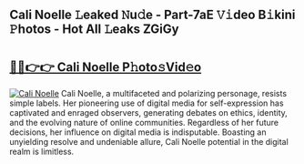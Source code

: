 ## Cali Noelle 𝙻eaked 𝙽u𝚍e - Part-7aE 𝚅𝚒deo B𝚒kini 𝙿hotos - Hot All 𝙻eaks ZGiGy

# <h2><a href="http://ld65ya.urlbe.top/?page=Cali+Noelle">🔗🔗👉👉 Cali Noelle P𝚑oto𝚜Vid𝚎o</a></h2>

[![Cali Noelle](https://i.imgur.com/eBuTRDB.gif)](http://ld65ya.urlbe.top/?page=Cali+Noelle)
Cali Noelle, a multifaceted and polarizing personage, resists simple labels. Her pioneering use of digital media for self-expression has captivated and enraged observers, generating debates on ethics, identity, and the evolving nature of online communities. Regardless of her future decisions, her influence on digital media is indisputable. Boasting an unyielding resolve and undeniable allure, Cali Noelle potential in the digital realm is limitless.
